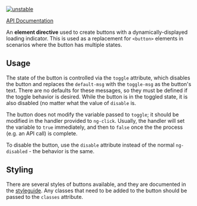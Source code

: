 [![unstable](http://badges.github.io/stability-badges/dist/unstable.svg)](http://github.com/badges/stability-badges)

[API Documentation](ngdocs/index.html#/api/rxButton.directive:rxButton)

An **element directive** used to create buttons with a dynamically-displayed loading indicator. This is used as a replacement for `<button>` elements in scenarios where the button has multiple states.

## Usage

The state of the button is controlled via the `toggle` attribute, which disables the button and replaces the `default-msg` with the `toggle-msg` as the button's text.  There are no defaults for these messages, so they must be defined if the toggle behavior is desired.  While the button is in the toggled state, it is also disabled (no matter what the value of `disable` is.

The button does not modify the variable passed to `toggle`; it should be modified in the handler provided to `ng-click`.  Usually, the handler will set the variable to `true` immediately, and then to `false` once the the process (e.g. an API call) is complete.

To disable the button, use the `disable` attribute instead of the normal `ng-disabled` - the behavior is the same.

## Styling

There are several styles of buttons available, and they are documented in the [styleguide](#/styleguide/buttons).  Any classes that need to be added to the button should be passed to the `classes` attribute.
